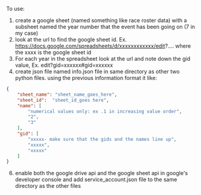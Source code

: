 To use:
1) create a google sheet (named something like race roster data) with a subsheet named the year number that the event has been going on (7 in my case)
2) look at the url to find the google sheet id. Ex. https://docs.google.com/spreadsheets/d/xxxxxxxxxxxx/edit?.... where the xxxx is the google sheet id
3) For each year in the spreadsheet look at the url and note down the gid value, Ex. edit?gid=xxxxxx#gid=xxxxxx
4) create json file named info.json file in same directory as other two python files. using the previous information format it like:
```json
{
    "sheet_name": "sheet_name_goes_here",
    "sheet_id":  "sheet_id_goes here",
    "name": [
        "numerical values only: ex .1 in increasing value order",
        "2",
        "3"
    ],
    "gid": [
        "xxxxx- make sure that the gids and the names line up",
        "xxxxx",
        "xxxxx"
    ]
}
```
6) enable both the google drive api and the google sheet api in google's developer console and add service_account.json file to the same directory as the other files
